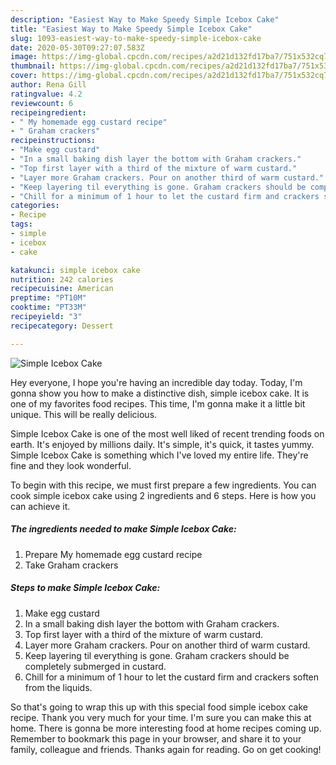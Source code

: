```yaml
---
description: "Easiest Way to Make Speedy Simple Icebox Cake"
title: "Easiest Way to Make Speedy Simple Icebox Cake"
slug: 1093-easiest-way-to-make-speedy-simple-icebox-cake
date: 2020-05-30T09:27:07.583Z
image: https://img-global.cpcdn.com/recipes/a2d21d132fd17ba7/751x532cq70/simple-icebox-cake-recipe-main-photo.jpg
thumbnail: https://img-global.cpcdn.com/recipes/a2d21d132fd17ba7/751x532cq70/simple-icebox-cake-recipe-main-photo.jpg
cover: https://img-global.cpcdn.com/recipes/a2d21d132fd17ba7/751x532cq70/simple-icebox-cake-recipe-main-photo.jpg
author: Rena Gill
ratingvalue: 4.2
reviewcount: 6
recipeingredient:
- " My homemade egg custard recipe"
- " Graham crackers"
recipeinstructions:
- "Make egg custard"
- "In a small baking dish layer the bottom with Graham crackers."
- "Top first layer with a third of the mixture of warm custard."
- "Layer more Graham crackers. Pour on another third of warm custard."
- "Keep layering til everything is gone. Graham crackers should be completely submerged in custard."
- "Chill for a minimum of 1 hour to let the custard firm and crackers soften from the liquids."
categories:
- Recipe
tags:
- simple
- icebox
- cake

katakunci: simple icebox cake 
nutrition: 242 calories
recipecuisine: American
preptime: "PT10M"
cooktime: "PT33M"
recipeyield: "3"
recipecategory: Dessert

---
```



![Simple Icebox Cake](https://img-global.cpcdn.com/recipes/a2d21d132fd17ba7/751x532cq70/simple-icebox-cake-recipe-main-photo.jpg)

Hey everyone, I hope you're having an incredible day today. Today, I'm gonna show you how to make a distinctive dish, simple icebox cake. It is one of my favorites food recipes. This time, I'm gonna make it a little bit unique. This will be really delicious.

Simple Icebox Cake is one of the most well liked of recent trending foods on earth. It's enjoyed by millions daily. It's simple, it's quick, it tastes yummy. Simple Icebox Cake is something which I've loved my entire life. They're fine and they look wonderful.




To begin with this recipe, we must first prepare a few ingredients. You can cook simple icebox cake using 2 ingredients and 6 steps. Here is how you can achieve it.

<!--inarticleads1-->

##### The ingredients needed to make Simple Icebox Cake:

1. Prepare  My homemade egg custard recipe
1. Take  Graham crackers




<!--inarticleads2-->

##### Steps to make Simple Icebox Cake:

1. Make egg custard
1. In a small baking dish layer the bottom with Graham crackers.
1. Top first layer with a third of the mixture of warm custard.
1. Layer more Graham crackers. Pour on another third of warm custard.
1. Keep layering til everything is gone. Graham crackers should be completely submerged in custard.
1. Chill for a minimum of 1 hour to let the custard firm and crackers soften from the liquids.




So that's going to wrap this up with this special food simple icebox cake recipe. Thank you very much for your time. I'm sure you can make this at home. There is gonna be more interesting food at home recipes coming up. Remember to bookmark this page in your browser, and share it to your family, colleague and friends. Thanks again for reading. Go on get cooking!
